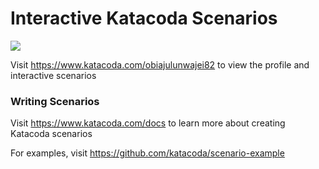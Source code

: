 # Interactive Katacoda Scenarios

[![](http://shields.katacoda.com/katacoda/obiajulunwajei82/count.svg)](https://www.katacoda.com/obiajulunwajei82 "Get your profile on Katacoda.com")

Visit https://www.katacoda.com/obiajulunwajei82 to view the profile and interactive scenarios

### Writing Scenarios
Visit https://www.katacoda.com/docs to learn more about creating Katacoda scenarios

For examples, visit https://github.com/katacoda/scenario-example
